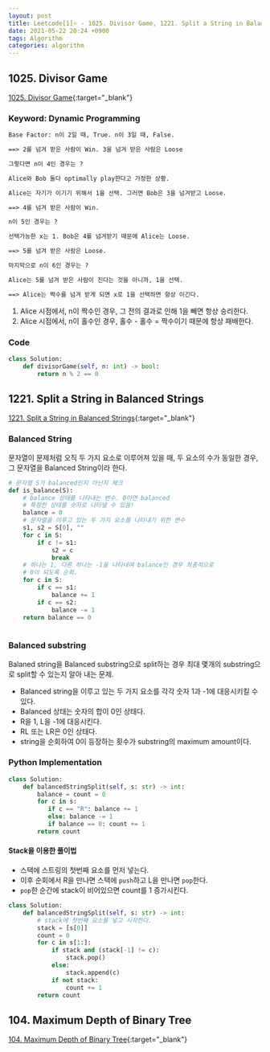 ```yaml
---
layout: post
title: Leetcode[1]⭐ - 1025. Divisor Game, 1221. Split a String in Balanced Strings, 104. Maximum Depth of Binary Tree
date: 2021-05-22 20:24 +0900
tags: Algorithm
categories: algorithm
---
```


## 1025. Divisor Game

[1025. Divisor Game](https://leetcode.com/problems/divisor-game/submissions/){:target="_blank"}

### Keyword: Dynamic Programming

```txt
Base Factor: n이 2일 때, True. n이 3일 때, False.

==> 2를 넘겨 받은 사람이 Win. 3을 넘겨 받은 사람은 Loose

그렇다면 n이 4인 경우는 ?

Alice와 Bob 둘다 optimally play한다고 가정한 상황.

Alice는 자기가 이기기 위해서 1을 선택. 그러면 Bob은 3을 넘겨받고 Loose.

==> 4를 넘겨 받은 사람이 Win.

n이 5인 경우는 ?

선택가능한 x는 1. Bob은 4를 넘겨받기 때문에 Alice는 Loose.

==> 5를 넘겨 받은 사람은 Loose.

마지막으로 n이 6인 경우는 ?

Alice는 5를 넘겨 받은 사람이 진다는 것을 아니까, 1을 선택.

==> Alice는 짝수를 넘겨 받게 되면 x로 1을 선택하면 항상 이긴다.
```

1. Alice 시점에서, n이 짝수인 경우, 그 전의 결과로 인해 1을 빼면 항상 승리한다.
2. Alice 시점에서, n이 홀수인 경우, 홀수 - 홀수 = 짝수이기 때문에 항상 패배한다.

### Code

```py
class Solution:
    def divisorGame(self, n: int) -> bool:
        return n % 2 == 0
```

## 1221. Split a String in Balanced Strings

[1221. Split a String in Balanced Strings](https://leetcode.com/problems/split-a-string-in-balanced-strings/){:target="_blank"}

### Balanced String

문자열이 문제처럼 오직 두 가지 요소로 이루어져 있을 때, 두 요소의 수가 동일한 경우, 그 문자열을 Balanced String이라 한다.

```py
# 문자열 S가 balanced인지 아닌지 체크
def is_balance(S):
    # balance 상태를 나타내는 변수. 0이면 balanced
    # 특정한 상태를 숫자로 나타낼 수 있음!
    balance = 0
    # 문자열을 이루고 있는 두 가지 요소를 나타내기 위한 변수
    s1, s2 = S[0], ""
    for c in S:
        if c != s1:
            s2 = c
            break
    # 하나는 1, 다른 하나는 -1을 나타내여 balance인 경우 최종적으로
    # 0이 되도록 순회.        
    for c in S:
        if c == s1:
            balance += 1
        if c == s2:
            balance -= 1
    return balance == 0
    
```

### Balanced substring

Balaned string을 Balanced substring으로 split하는 경우 최대 몇개의 substring으로 split할 수 있는지 알아 내는 문제.

- Balanced string을 이루고 있는 두 가지 요소를 각각 숫자 1과 -1에 대응시키킬 수 있다.
- Balanced 상태는 숫자의 합이 0인 상태다.
- R을 1, L을 -1에 대응시킨다.
- RL 또는 LR은 0인 상태다.
- string을 순회하여 0이 등장하는 횟수가 substring의 maximum amount이다.

### Python Implementation

```py
class Solution:
    def balancedStringSplit(self, s: str) -> int:
        balance = count = 0
        for c in s:
           if c == "R": balance += 1
           else: balance -= 1
           if balance == 0: count += 1
        return count
```

#### Stack을 이용한 풀이법

- 스택에 스트링의 첫번째 요소를 먼저 넣는다.
- 이후 순회에서 R을 만나면 스택에 `push`하고 L을 만나면 `pop`한다.
- `pop`한 순간에 stack이 비어있으면 count를 1 증가시킨다.

```py
class Solution:
    def balancedStringSplit(self, s: str) -> int:
        # stack에 첫번째 요소를 넣고 시작한다.
        stack = [s[0]]
        count = 0
        for c in s[1:]:
            if stack and (stack[-1] != c):
                stack.pop()
            else:
                stack.append(c)
            if not stack:
                count += 1
        return count
```

## 104. Maximum Depth of Binary Tree

[104. Maximum Depth of Binary Tree](https://leetcode.com/problems/maximum-depth-of-binary-tree/){:target="_blank"}

